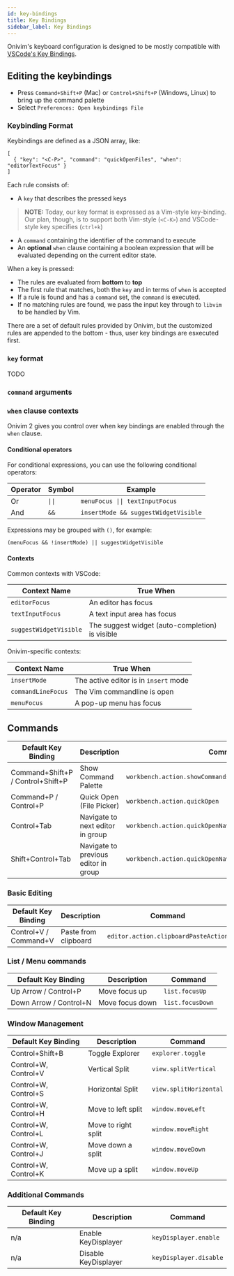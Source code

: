 ```yaml
---
id: key-bindings
title: Key Bindings
sidebar_label: Key Bindings
---
```


Onivim's keyboard configuration is designed to be mostly compatible with [VSCode's Key Bindings](https://code.visualstudio.com/docs/getstarted/keybindings).

## Editing the keybindings

- Press `Command+Shift+P` (Mac) or `Control+Shift+P` (Windows, Linux) to bring up the command palette
- Select `Preferences: Open keybindings File`

### Keybinding Format

Keybindings are defined as a JSON array, like:
```
[
  { "key": "<C-P>", "command": "quickOpenFiles", "when": "editorTextFocus" }
]
```

Each rule consists of:
- A `key` that describes the pressed keys

> __NOTE:__ Today, our key format is expressed as a Vim-style key-binding. Our plan, though, is to support both Vim-style (`<C-K>`) and VSCode-style key specifies (`ctrl+k`)

- A `command` containing the identifier of the command to execute
- An __optional__ `when` clause containing a boolean expression that will be evaluated depending on the current editor state.

When a key is pressed:
- The rules are evaluated from __bottom__ to __top__
- The first rule that matches, both the `key` and in terms of `when` is accepted
- If a rule is found and has a `command` set, the `command` is executed.
- If no matching rules are found, we pass the input key through to `libvim` to be handled by Vim.

There are a set of default rules provided by Onivim, but the customized rules are appended to the bottom - thus, user key bindings are esxecuted first.

### `key` format

TODO

### `command` arguments

### `when` clause contexts

Onivim 2 gives you control over when key bindings are enabled through the `when` clause. 

#### Conditional operators

For conditional expressions, you can use the following conditional operators:

| Operator | Symbol | Example |
| --- | --- | --- |
| Or | <code>&#124;&#124;</code> | <code>menuFocus &#124;&#124; textInputFocus</code> |
| And | `&&` | `insertMode && suggestWidgetVisible` |

Expressions may be grouped with `()`, for example:
```
(menuFocus && !insertMode) || suggestWidgetVisible
```

#### Contexts

Common contexts with VSCode:

| Context Name | True When | 
| --- | --- |
| `editorFocus` | An editor has focus |
| `textInputFocus` | A text input area has focus |
| `suggestWidgetVisible` | The suggest widget (auto-completion) is visible |

Onivim-specific contexts:

| Context Name | True When | 
| --- | --- |
| `insertMode` |  The active editor is in `insert` mode |
| `commandLineFocus` | The Vim commandline is open |
| `menuFocus` | A pop-up menu has focus |


## Commands

| Default Key Binding | Description | Command |
| --- | --- | --- |
| Command+Shift+P / Control+Shift+P | Show Command Palette | `workbench.action.showCommands` |
| Command+P / Control+P | Quick Open (File Picker) | `workbench.action.quickOpen` | 
| Control+Tab | Navigate to next editor in group | `workbench.action.quickOpenNavigateNextInEditorPicker` |
| Shift+Control+Tab | Navigate to previous editor in group | `workbench.action.quickOpenNavigatePreviousInEditorPicker` | 

### Basic Editing

| Default Key Binding | Description | Command |
| --- | --- | --- |
| Control+V / Command+V | Paste from clipboard | `editor.action.clipboardPasteAction` |

### List / Menu commands

| Default Key Binding | Description | Command |
| --- | --- | --- |
| Up Arrow / Control+P | Move focus up | `list.focusUp` |
| Down Arrow / Control+N | Move focus down | `list.focusDown` |

### Window Management

| Default Key Binding | Description | Command |
| --- | --- | --- |
| Control+Shift+B | Toggle Explorer | `explorer.toggle` |
| Control+W, Control+V | Vertical Split | `view.splitVertical` |
| Control+W, Control+S | Horizontal Split | `view.splitHorizontal` |
| Control+W, Control+H | Move to left split | `window.moveLeft` |
| Control+W, Control+L | Move to right split | `window.moveRight` |
| Control+W, Control+J | Move down a split | `window.moveDown` |
| Control+W, Control+K | Move up a split | `window.moveUp` |

### Additional Commands

| Default Key Binding | Description | Command |
| --- | --- | ---
| n/a | Enable KeyDisplayer | `keyDisplayer.enable` |
| n/a | Disable KeyDisplayer | `keyDisplayer.disable` |
